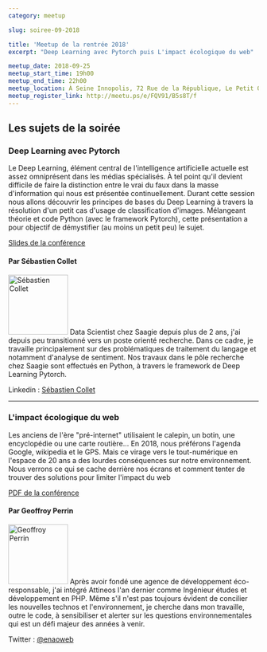 ```yaml
---
category: meetup

slug: soiree-09-2018

title: 'Meetup de la rentrée 2018'
excerpt: "Deep Learning avec Pytorch puis L'impact écologique du web"

meetup_date: 2018-09-25
meetup_start_time: 19h00
meetup_end_time: 22h00
meetup_location: À Seine Innopolis, 72 Rue de la République, Le Petit Quevilly
meetup_register_link: http://meetu.ps/e/FQV91/B5s8T/f
---
```


## Les sujets de la soirée

### Deep Learning avec Pytorch

Le Deep Learning, élément central de l'intelligence artificielle actuelle est assez omniprésent dans les médias spécialisés. À tel point qu'il devient difficile de faire la distinction entre le vrai du faux dans la masse d'information qui nous est présentée continuellement. Durant cette session nous allons découvrir les principes de bases du Deep Learning à travers la résolution d'un petit cas d'usage de classification d'images. Mélangeant théorie et code Python (avec le framework Pytorch), cette présentation a pour objectif de démystifier (au moins un petit peu) le sujet.

[Slides de la conférence](https://docs.google.com/presentation/d/e/2PACX-1vSQo1a1O-ANLhhd3gf2j4FWo_xBDS-iwZ3bQKCzamW-0L6YLgdxdik_46CzCsIQ_Ac2vMdx8q-dltnn/pub?start=false&loop=false&delayms=60000&slide=id.g422f917086_0_28)

#### Par Sébastien Collet

<img src="/images/meetups/speakers/sebastien-collet.jpg" alt="Sébastien Collet" width="120" class="alignleft" />
Data Scientist chez Saagie depuis plus de 2 ans, j'ai depuis peu transitionné vers un poste orienté recherche. Dans ce cadre, je travaille principalement sur des problématiques de traitement du langage et notamment d'analyse de sentiment. Nos travaux dans le pôle recherche chez Saagie sont effectués en Python, à travers le framework de Deep Learning Pytorch.

Linkedin : [Sébastien Collet](https://www.linkedin.com/in/s%C3%A9bastien-collet-baa6a1101/)

---

### L'impact écologique du web

Les anciens de l'ère "pré-internet" utilisaient le calepin, un botin, une encyclopédie ou une carte routière... En 2018, nous préférons l'agenda Google, wikipedia et le GPS. Mais ce virage vers le tout-numérique en l'espace de 20 ans a des lourdes conséquences sur notre environnement. Nous verrons ce qui se cache derrière nos écrans et comment tenter de trouver des solutions pour limiter l'impact du web

[PDF de la conférence](/documents/meetup/2018-09-17/impact_ecologique_web_geoffroy_perrin.pdf)

#### Par Geoffroy Perrin

<img src="/images/meetups/speakers/geoffroy-perrin.jpg" alt="Geoffroy Perrin" width="120" class="alignleft" />
Après avoir fondé une agence de développement éco-responsable, j'ai intégré Attineos l'an dernier comme Ingénieur études et développement en PHP. Même s'il n'est pas toujours évident de concilier les nouvelles technos et l'environnement, je cherche dans mon travaille, outre le code, à sensibiliser et alerter sur les questions environnementales qui est un défi majeur des années à venir.

Twitter : [@enaoweb](https://twitter.com/enaoweb)
